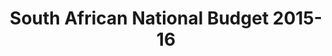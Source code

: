 ---
layout: homepage
slug: homepage
financial_year: 2015-16
title: South African National Budget 2015-16
---
